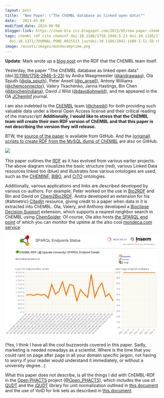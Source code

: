```yaml
---
layout: post
title:  "New Paper: \"The ChEMBL database as linked open data\""
date:   2013-05-09
modified_date: 2024-08-08
blogger-link: https://chem-bla-ics.blogspot.com/2013/05/new-paper-chembl-database-as-linked.html
tags: chembl rdf cito cheminf doi:10.1186/1758-2946-5-23 doi:10.1186/1758-2946-3-15 ontology
  doi:10.1371/JOURNAL.PONE.0025513 justdoi:10.1186/2041-1480-1-S1-S6 chemspider openphacts
image: /assets/images/mondecaUptime.png
---
```


<script src="https://d1bxh8uas1mnw7.cloudfront.net/assets/embed.js" type="text/javascript"></script>
<div class="altmetric-embed" data-badge-details="right" data-badge-type="donut" data-doi="10.1186/1758-2946-5-23" style="float: right;"></div>

**Update**: Mark wrote up a [blog post](http://chembl.blogspot.co.uk/2013/05/chembl-chembl-rdf.html) on the RDF that the ChEMBL team itself.

Yesterday, the paper "The ChEMBL database as linked open data" (doi:[10.1186/1758-2946-5-23](https://doi.org/10.1186/1758-2946-5-23)) by
Andra Waagmeester ([@andrawaag](https://twitter.com/andrawaag)), Ola Spjuth ([@ola_spjuth](https://twitter.com/ola_spjuth)), Peter Ansell
([@p_ansell](http://twitter.com/p_ansell)), Antony Williams ([@chemconnector](https://twitter.com/chemconnector)), Valery Tkachenko,
Janna Hastings, Bin Chen ([@binchenindiana](http://twitter.com/binchenindiana)), David J Wild ([@davidjohnwild](http://twitter.com/davidjohnwild)),
and me appeared in the OA [JChemInf](http://en.wikipedia.org/wiki/Journal_of_Cheminformatics) journal.

I am also indebted to the [ChEMBL](https://www.ebi.ac.uk/chembl/) team ([@chembl](http://twitter.com/chembl)) for both providing such
valuable data under a liberal Open Access license and their critical reading of the manuscript! **Additionally, I would like to stress
that the ChEMBL team will create their own RDF version of ChEMBL and that this paper is not describing the version they will release.**

BTW, the [source of the paper](https://github.com/egonw/chembl-rdf-paper/) is available from GitHub. And the
[(original) scripts to create RDF from the MySQL dump of ChEMBL](https://github.com/egonw/chembl.rdf) are also on GitHub.

![](https://media.springernature.com/lw685/springer-static/image/art%3A10.1186%2F1758-2946-5-23/MediaObjects/13321_2012_Article_469_Figa_HTML.gif)

This paper outlines the [RDF](http://www.jcheminf.com/content/3/1/15) as it has evolved from various earlier projects. The above
diagram visualizes the basic structure (red), various Linked Data resources linked too (blue) and illustrates how various ontologies are used,
such as the [CHEMINF](http://www.plosone.org/article/info:doi/10.1371/journal.pone.0025513), [BIBO](http://bibliontology.com/),
and [CiTO](http://www.jbiomedsem.com/content/1/S1/S6) ontologies.

Additionally, various applications and links are described developed by various co-authors. For example, Peter worked on the use in
[Bio2RDF](http://bio2rdf.org/) and Bin and David on [Chem2Bio2RDF](http://cheminfov.informatics.indiana.edu:8080/). Andra developed
an extension for his (#altmetric) [CitedIn](http://citedin.org/) resource, giving credit to a paper when data in it is extracted into
ChEMBL. Ola, Valery, and Anthony developed a [Bioclipse Decision Support](http://www.bioclipse.net/decision-support) extension,
which supports a nearest neighbor search in ChEMBL using [ChemSpider](http://chemspider.com/). Of course, Ola also hosts
[the SPARQL end point](http://rdf.farmbio.uu.se/chembl/snorql/) of which you can monitor the uptime at the also cool
[mondeca.com service](http://labs.mondeca.com/sparqlEndpointsStatus/details/farmbio-chembl.html):

![](/assets/images/mondecaUptime.png)

(Yes, I think I have all the cool buzzwords covered in this paper. Sadly, marketing is needed nowadays as a scientist. Where is the
time that you could rant on page after page in all your domain specific jargon, not having to worry if your reader would understand
it immediately, or without a university degree...)

What this paper does not describe, is all the things I did with ChEMBL-RDF in the [Open PHACTS](http://www.openphacts.org/) project
([@Open_PHACTS](https://twitter.com/open_phacts)), which includes the use of [QUDT](http://qudt.org/) and the
[jQUDT](https://github.com/egonw/jqudt) library for unit normalization outlined in [this document](http://www.bigcat.unimaas.nl/~egonw/units/)
and the use of VoID for link sets as described in [this document](http://www.openphacts.org/specs/2012/WD-datadesc-20121019/).
